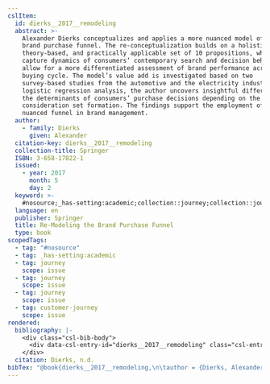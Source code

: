 ```yaml
---
cslItem:
  id: dierks__2017__remodeling
  abstract: >-
    Alexander Dierks conceptualizes and applies a more nuanced model of the
    brand purchase funnel. The re-conceptualization builds on a holistic,
    theory-based, and practically applicable set of 10 propositions, which
    capture dynamics of consumers’ contemporary search and decision behavior and
    allow for a more differentiated assessment of brand performance across the
    buying cycle. The model’s value add is investigated based on two
    survey-based studies from the automotive and the electricity industry. Using
    logistic regression analysis, the author uncovers insightful differences in
    the determinants of consumers’ purchase decisions depending on the stage of
    consideration set formation. The findings support the employment of the more
    nuanced funnel in brand management.
  author:
    - family: Dierks
      given: Alexander
  citation-key: dierks__2017__remodeling
  collection-title: Springer
  ISBN: 3-658-17822-1
  issued:
    - year: 2017
      month: 5
      day: 2
  keyword: >-
    #nosource;_has-setting:academic;collection::journey;collection::journey::journey::customer-journey
  language: en
  publisher: Springer
  title: Re-Modeling the Brand Purchase Funnel
  type: book
scopedTags:
  - tag: "#nosource"
  - tag: _has-setting:academic
  - tag: journey
    scope: issue
  - tag: journey
    scope: issue
  - tag: journey
    scope: issue
  - tag: customer-journey
    scope: issue
rendered:
  bibliography: |-
    <div class="csl-bib-body">
      <div data-csl-entry-id="dierks__2017__remodeling" class="csl-entry">Dierks, A. n.d.. <i>Re-Modeling the Brand Purchase Funnel</i>. Springer.</div>
    </div>
  citation: Dierks, n.d.
bibTex: "@book{dierks__2017__remodeling,\n\tauthor = {Dierks, Alexander},\n\tseries = {Springer},\n\tpublisher = {Springer},\n\ttitle = {Re-{Modeling} the {Brand} {Purchase} {Funnel}},\n}\n\n"
---
```

